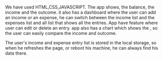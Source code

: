 We have used HTML,CSS,JAVASCRIPT.
The app shows, the balance, the income and the outcome. it also has a dashboard where the user can add an income or an expense, he can switch between the income list and the expenses list  and all list that shows all the entries.
App have feature where user can edit or delete an entry.
app also has a chart which shows the , so the user can easily compare the income and outcome.

The user's income and expense entry list is stored in the local storage, so when he refreshes the page, or reboot his machine, he can always find  his data there.

